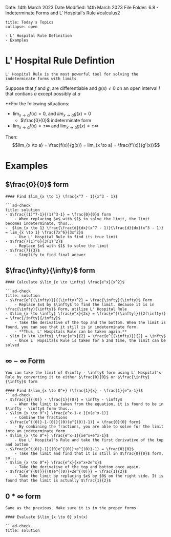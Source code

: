 Date: 14th March 2023
Date Modified: 14th March 2023
File Folder: 6.8 - Indeterminate Forms and L' Hospital's Rule
#calculus2 

```ad-abstract
title: Today's Topics
collapse: open

- L' Hospital Rule Definition
- Examples
```

# L' Hospital Rule Defintion

```ad-note
L' Hospital Rule is the most powerful tool for solving the indeterminate forms with limits
```

Suppose that $f$ and $g$, are differentiable and $g(x) \ne 0$ on an open interval $I$ that contians $a$ except possibly at $a$

**For the following situations:
- $\lim_{x \to a} f(x) = 0$, and $lim_{x \to a} g(x) = 0$ 
	- $\frac{0}{0}$ indeterminate form
- $\lim_{x \to a} f(x) = \pm \infty$ and $\lim_{x \to a} g(x) = \pm \infty$

Then: $$lim_{x \to a} = \frac{f(x)}{g(x)} = lim_{x \to a} = \frac{f'(x)}{g'(x)}$$
# Examples

## $\frac{0}{0}$ form

```ad-question
#### Find $lim_{x \to 1} \frac{x^7 - 1}{x^3 - 1}$

```ad-check
title: solution
- $\frac{(1)^7-1}{(1)^3-1} = \frac{0}{0}$ form
	- When replacing $x$ with $1$ to solve the limit, the limit becomes indeterminate, thus...
-  $lim_{x \to 1} \frac{\frac{d}{dx}(x^7 - 1)}{\frac{d}{dx}(x^3 - 1)} = lim_{x \to 1} \frac{7x^6}{3x^2}$
	- Use L' Hospital Rule to find its true limit
- $\frac{7(1)^6}{3(1)^2}$ 
	- Replace $x$ with $1$ to solve the limit
- $\frac{7}{3}$
	- Simplify to find final answer
```

## $\frac{\infty}{\infty}$ form

```ad-question
#### Calculate $\lim_{x \to \infty} \frac{e^x}{x^2}$

```ad-check
title: solution
- $\frac{e^{(\infty)}}{(\infty)^2} = \frac{\infty}{\infty}$ Form
	- Replace $x$ by $\infty$ to find the limit. Because it is in \frac{\infty}{\infty}$ Form, utilize L' Hospital Rule
- $\lim_{x \to \infty} \frac{e^x}{2x} = \frac{e^{(\infty)}}{2(\infty)} = \frac{/infty}{/infty}$
	- Take the derivative of the top and the bottom. When the limit is found, you can see that it still is in indeterminate form.
	- **Thus, L' Hospitals Rule can be taken again.**
- $lim_{x \to \infty} \frac{e^x}{2} = \frac{e^{(\infty)}}{2} = \infty$
	- Once L' Hopsitals Rule is taken for a 2nd time, the limit can be solved
```

## $\infty - \infty$ Form

```ad-important
You can take the limit of $\infty - \infty$ form using L' Hospital's Rule by converting it to either $\frac{0}{0}$ or $\frac{\infty}{\infty}$ form
```


```ad-question
#### Find $\lim_{x \to 0^+} (\frac{1}{x} - \frac{1}{e^x-1})$
```ad-check
- $\frac{1}{(0)} - \frac{1}{(0)} = \infty - \infty$
	- When the limit is taken from the equation, it is found to be in $\infty - \infty$ form thus...
- $\lim_{x \to 0^+} \frac{e^x-1-x }{x(e^x-1)}
	- Combine the fractions
- $\frac{e^{(0)}-1-(0)}{(0)(e^{(0)}-1)} = \frac{0}{0} form$
	- By combining the fractions, you are able to solve for the limit into an indeterminate form
- $\lim_{x \to 0^+} \frac{e^x-1}{xe^x+e^x-1}$
	- Use L' Hospital's Rule and take the first derivative of the top and bottom
- $\frac{e^{(0)}-1}{(0)e^{(0)}+e^{(0)}-1} = \frac{0}{0}$
	- Take the limit and find that it is still in $\frac{0}{0}$ form, so...
- $\lim_{x \to 0^+} \frac{e^x}{xe^x+2e^x}$
	- Take the derivative of the top and bottom once again.
- $\frac{e^{(0)}}{(0)e^{(0)}+2e^{(0)}} = \frac{1}{2}$
	- Take the limit by replacing $x$ by $0$ on the right side. It is found that the limit is actually $\frac{1}{2}$
```

## $0 * \infty$ form

```ad-note
Same as the previous. Make sure it is in the proper forms
```

```ad-question
#### Evaluate $\lim_{x \to 0} xln(x)

```ad-check
title: solution

```
```

